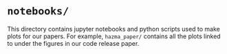 # `notebooks/`

This directory contains jupyter notebooks and python scripts used to make plots
for our papers. For example, `hazma_paper/` contains all the plots linked to
under the figures in our code release paper.
